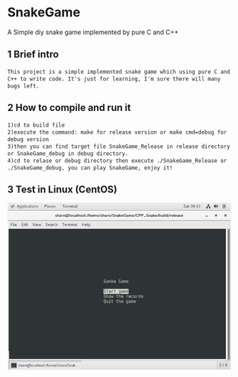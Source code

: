 # SnakeGame
A Simple diy snake game implemented by pure C and C++

## 1 Brief intro
    This project is a simple implemented snake game which using pure C and C++ to write code. It's just for learning, I'm sure there will many bugs left.
## 2 How to compile and run it
    1)cd to build file
    2)execute the command: make for release version or make cmd=debug for debug version
    3)then you can find target file SnakeGame_Release in release directory or SnakeGame_debug in debug directory.
    4)cd to relase or debug directory then execute ./SnakeGame_Release or ./SnakeGame_debug, you can play SnakeGame, enjoy it!

## 3 Test in Linux (CentOS)
![test_on_centOS](https://github.com/pagesus/SnakeGame/blob/master/Image/test_on_centOS.PNG "test_on_centOS")
